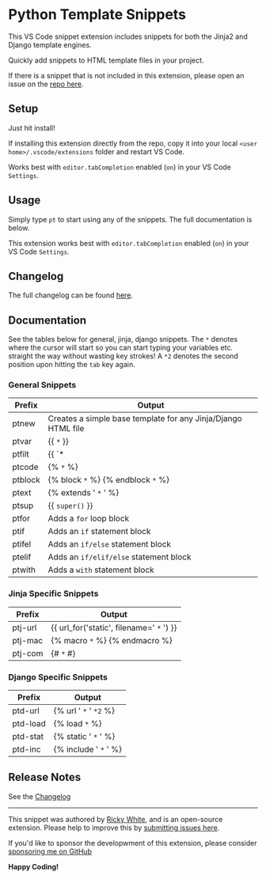 # Python Template Snippets

This VS Code snippet extension includes snippets for both the Jinja2 and Django template engines.

Quickly add snippets to HTML template files in your project. 

If there is a snippet that is not included in this extension, please open an issue on the [repo here](https://github.com/EndlessTrax/python-template-snippets).

## Setup

Just hit install!

If installing this extension directly from the repo, copy it into your local `<user home>/.vscode/extensions` folder and restart VS Code.

Works best with `editor.tabCompletion` enabled (`on`) in your VS Code `Settings`.

## Usage

Simply type `pt` to start using any of the snippets. The full documentation is below.

This extension works best with `editor.tabCompletion` enabled (`on`) in your VS Code `Settings`.

## Changelog

The full changelog can be found [here](CHANGELOG.md).

## Documentation

See the tables below for general, jinja, django snippets. The `*` denotes where the cursor will start so you can start typing your variables etc. straight the way without wasting key strokes! A `*2` denotes the second position upon hitting the `tab` key again.

### General Snippets

Prefix | Output
-------|-------
ptnew | Creates a simple base template for any Jinja/Django HTML file
ptvar | {{ `*` }}
ptfilt | {{ `* | *2` }}
ptcode | {% `*` %}
ptblock | {% block `*` %} {% endblock `*` %}
ptext | {% extends ' `*` ' %}
ptsup | {{ `super()` }}
ptfor | Adds a `for` loop block
ptif | Adds an `if` statement block
ptifel | Adds an `if/else` statement block
ptelif | Adds an `if/elif/else` statement block
ptwith | Adds a `with` statement block

### Jinja Specific Snippets

Prefix | Output
-------|-------
ptj-url | {{ url_for('static', filename=' `*` ') }}
ptj-mac | {% macro `*` %} {% endmacro %}
ptj-com | {# `*` #}

### Django Specific Snippets

Prefix | Output
-------|-------
ptd-url | {% url ' `*` ' `*2` %}
ptd-load | {% load `*` %}
ptd-stat | {% static ' `*` ' %}
ptd-inc | {% include ' `*` ' %}

## Release Notes

See the [Changelog](https://github.com/EndlessTrax/python-template-snippets/blob/master/CHANGELOG.md)

---

This snippet was authored by [Ricky White](https://twitter.com/endlesstrax), and is an open-source extension. Please help to improve this by [submitting issues here](https://github.com/EndlessTrax/python-template-snippets/issues). 

If you'd like to sponsor the developwment of this extension, please consider [sponsoring me on GitHub](https://github.com/sponsors/EndlessTrax)

**Happy Coding!**
